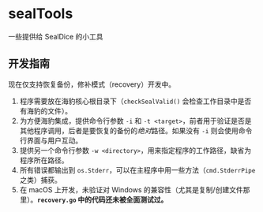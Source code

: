 # sealTools
 一些提供给 SealDice 的小工具

## 开发指南
现在仅支持恢复备份，修补模式（recovery）开发中。

1. 程序需要放在海豹核心根目录下（`checkSealValid()` 会检查工作目录中是否有海豹的文件）。
2. 为方便海豹集成，提供命令行参数 `-i` 和 `-t <target>`，前者用于验证是否是其他程序调用，后者是要恢复的备份的*绝对*路径。如果没有 `-i` 则会使用命令行界面与用户互动。
3. 提供另一个命令行参数 `-w <directory>`，用来指定程序的工作路径，缺省为程序所在路径。
4. 所有错误都输出到 `os.Stderr`，可以在主程序中用一些方法（`cmd.StderrPipe` 之类）捕获。
5. 在 macOS 上开发，未验证对 Windows 的兼容性（尤其是复制/创建文件那里）。**`recovery.go` 中的代码还未被全面测试过。**